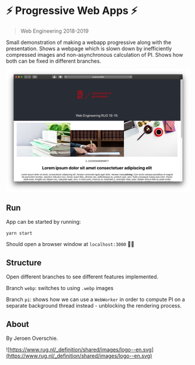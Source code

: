 # ⚡️ Progressive Web Apps ⚡️
> Web Engineering 2018-2019

Small demonstration of making a webapp progressive along with the presentation. Shows a webpage which is slown down by inefficiently compressed images and non-asynchronous calculation of PI. Shows how both can be fixed in different branches.

![Webpage example](webpage-example.png)

## Run

App can be started by running:

```shell
yarn start
```

Should open a browser window at `localhost:3000` ✌🏻

## Structure

Open different branches to see different features implemented.

Branch `webp`: switches to using `.webp` images

Branch `pi`: shows how we can use a `WebWorker` in order to compute PI on a separate background thread instead - unblocking the rendering process.

## About

By Jeroen Overschie.

![https://www.rug.nl/_definition/shared/images/logo--en.svg](https://www.rug.nl/_definition/shared/images/logo--en.svg)
